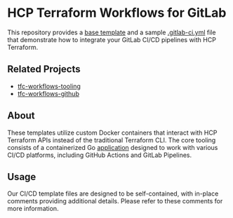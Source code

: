 # HCP Terraform Workflows for GitLab

This repository provides
a [base template](https://github.com/hashicorp/tfc-workflows-gitlab/blob/ce9a175f0a220556dd0fa297b71a3374b49e41aa/Base.gitlab-ci.yml)
and a
sample [.gitlab-ci.yml](https://github.com/hashicorp/tfc-workflows-gitlab/blob/ce9a175f0a220556dd0fa297b71a3374b49e41aa/.gitlab-ci.yml)
file that demonstrate how to integrate your GitLab CI/CD
pipelines with HCP Terraform.

## Related Projects

- [tfc-workflows-tooling](https://github.com/hashicorp/tfc-workflows-tooling)
- [tfc-workflows-github](https://github.com/hashicorp/tfc-workflows-github)

## About

These templates utilize custom Docker containers that interact with HCP Terraform APIs instead of the traditional
Terraform CLI.
The core tooling consists of a containerized Go [application](https://github.com/hashicorp/tfc-workflows-tooling)
designed to work with various CI/CD platforms, including
GitHub Actions and GitLab Pipelines.

## Usage

Our CI/CD template files are designed to be self-contained, with in-place comments providing additional details. Please refer to these comments for more information.


